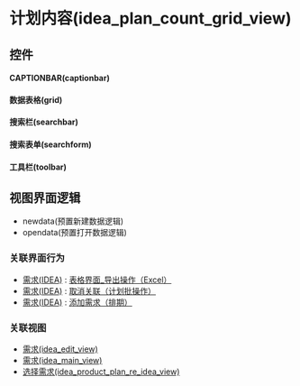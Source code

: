 # 计划内容(idea_plan_count_grid_view)  <!-- {docsify-ignore-all} -->



## 控件
#### CAPTIONBAR(captionbar)
#### 数据表格(grid)
#### 搜索栏(searchbar)
#### 搜索表单(searchform)
#### 工具栏(toolbar)

## 视图界面逻辑
  * newdata(预置新建数据逻辑)
  * opendata(预置打开数据逻辑)


### 关联界面行为
  * [需求(IDEA)](module/ProdMgmt/idea) : [表格界面_导出操作（Excel）](module/ProdMgmt/idea#界面行为)
  * [需求(IDEA)](module/ProdMgmt/idea) : [取消关联（计划批操作）](module/ProdMgmt/idea#界面行为)
  * [需求(IDEA)](module/ProdMgmt/idea) : [添加需求（排期）](module/ProdMgmt/idea#界面行为)

### 关联视图
  * [需求(idea_edit_view)](app/view/idea_edit_view)
  * [需求(idea_main_view)](app/view/idea_main_view)
  * [选择需求(idea_product_plan_re_idea_view)](app/view/idea_product_plan_re_idea_view)

<script>
 const { createApp } = Vue
  createApp({
    data() {
      return {

      }
    }
  }).use(ElementPlus).mount('#app')
</script>